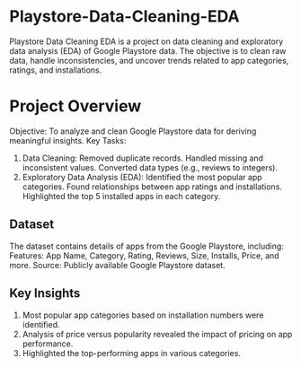 # Playstore-Data-Cleaning-EDA
Playstore Data Cleaning EDA is a project on data cleaning and exploratory data analysis (EDA) of Google Playstore data. The objective is to clean raw data, handle inconsistencies, and uncover trends related to app categories, ratings, and installations.
# Project Overview
Objective: To analyze and clean Google Playstore data for deriving meaningful insights.
Key Tasks:
  1. Data Cleaning:
      Removed duplicate records.
      Handled missing and inconsistent values.
      Converted data types (e.g., reviews to integers).
  2. Exploratory Data Analysis (EDA):
      Identified the most popular app categories.
      Found relationships between app ratings and installations.
      Highlighted the top 5 installed apps in each category.

## Dataset
The dataset contains details of apps from the Google Playstore, including:
Features: App Name, Category, Rating, Reviews, Size, Installs, Price, and more.
Source: Publicly available Google Playstore dataset.

## Key Insights
1. Most popular app categories based on installation numbers were identified.
2. Analysis of price versus popularity revealed the impact of pricing on app performance.
3. Highlighted the top-performing apps in various categories.
